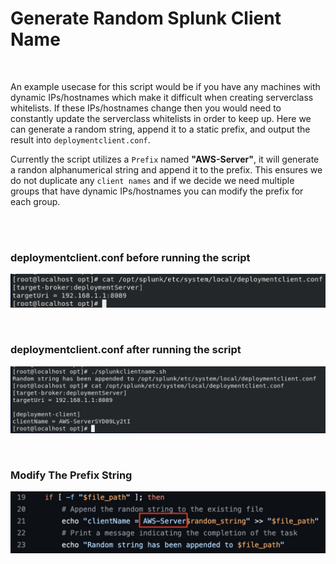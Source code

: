 # Generate Random Splunk Client Name

<br />

An example usecase for this script would be if you have any machines with dynamic IPs/hostnames which make it difficult when creating serverclass whitelists. If these IPs/hostnames change then you would need to constantly update the serverclass whitelists in order to keep up. Here we can generate a random string, append it to a static prefix, and output the result into `deploymentclient.conf`.<br />

Currently the script utilizes a `Prefix` named **"AWS-Server"**, it will generate a randon alphanumerical string and append it to the prefix. This ensures we do not duplicate any `client names` and if we decide we need multiple groups that have dynamic IPs/hostnames you can modify the prefix for each group.<br />

<br /><br />

### deploymentclient.conf before running the script
![Alt text](https://github.com/gagechil04/Generate_Random_Splunk_Client_Name/blob/main/Resources/before.jpg "Before Running Script")

<br />

### deploymentclient.conf after running the script
![Alt text](https://github.com/gagechil04/Generate_Random_Splunk_Client_Name/blob/main/Resources/after.jpg "After Running Script")

<br />

### Modify The Prefix String
![Alt text](https://github.com/gagechil04/Generate_Random_Splunk_Client_Name/blob/main/Resources/prefix_string.jpg "String Prefix")
